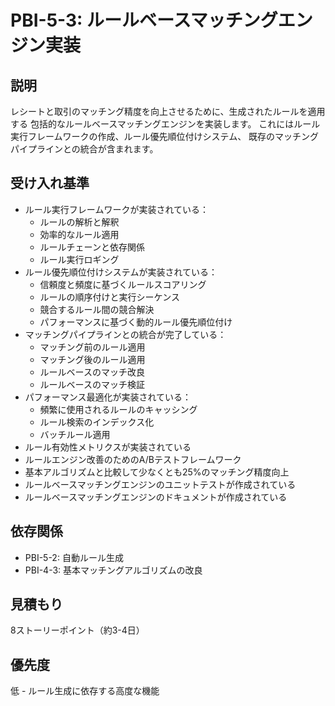 # PBI-5-3: ルールベースマッチングエンジン実装

## 説明

レシートと取引のマッチング精度を向上させるために、生成されたルールを適用する
包括的なルールベースマッチングエンジンを実装します。
これにはルール実行フレームワークの作成、ルール優先順位付けシステム、
既存のマッチングパイプラインとの統合が含まれます。

## 受け入れ基準

- ルール実行フレームワークが実装されている：
  - ルールの解析と解釈
  - 効率的なルール適用
  - ルールチェーンと依存関係
  - ルール実行ロギング
- ルール優先順位付けシステムが実装されている：
  - 信頼度と頻度に基づくルールスコアリング
  - ルールの順序付けと実行シーケンス
  - 競合するルール間の競合解決
  - パフォーマンスに基づく動的ルール優先順位付け
- マッチングパイプラインとの統合が完了している：
  - マッチング前のルール適用
  - マッチング後のルール適用
  - ルールベースのマッチ改良
  - ルールベースのマッチ検証
- パフォーマンス最適化が実装されている：
  - 頻繁に使用されるルールのキャッシング
  - ルール検索のインデックス化
  - バッチルール適用
- ルール有効性メトリクスが実装されている
- ルールエンジン改善のためのA/Bテストフレームワーク
- 基本アルゴリズムと比較して少なくとも25%のマッチング精度向上
- ルールベースマッチングエンジンのユニットテストが作成されている
- ルールベースマッチングエンジンのドキュメントが作成されている

## 依存関係

- PBI-5-2: 自動ルール生成
- PBI-4-3: 基本マッチングアルゴリズムの改良

## 見積もり

8ストーリーポイント（約3-4日）

## 優先度

低 - ルール生成に依存する高度な機能
